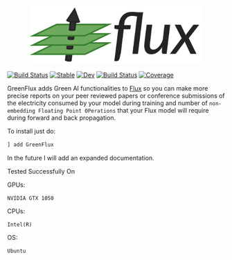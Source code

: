 <p align="center">
<img width="400px" src="green-flux-logo.png"/>
</p>

[![Build Status](https://github.com/EddieCueto/GreenFlux.jl/workflows/CI/badge.svg)](https://github.com/EddieCueto/GreenFlux.jl/actions)
[![Stable](https://img.shields.io/badge/docs-stable-blue.svg)](https://EddieCueto.github.io/GreenFlux.jl/stable)
[![Dev](https://img.shields.io/badge/docs-dev-blue.svg)](https://EddieCueto.github.io/GreenFlux.jl/dev)
[![Build Status](https://travis-ci.com/EddieCueto/GreenFlux.jl.svg?branch=master)](https://travis-ci.com/EddieCueto/GreenFlux.jl) 
[![Coverage](https://codecov.io/gh/EddieCueto/GreenFlux.jl/branch/master/graph/badge.svg)](https://codecov.io/gh/EddieCueto/GreenFlux.jl)
<!-- [![Build Status](https://github.com/EddieCueto/GreenFlux.jl/workflows/CI/badge.svg)](https://github.com/EddieCueto/GreenFlux.jl/actions) -->

GreenFlux adds Green AI functionalities to [Flux](https://github.com/FluxML/Flux.jl) so you can make more precise reports on your peer reviewed papers or conference submissions of the electricity consumed by your model during training and number of `non-embedding Floating Point OPerations` that your Flux model will require during forward and back propagation.

To install just do:
```julia
] add GreenFlux
```
In the future I will add an expanded documentation.

Tested Successfully On

GPUs:

    NVIDIA GTX 1050

CPUs:

    Intel(R) 

OS:

    Ubuntu 

